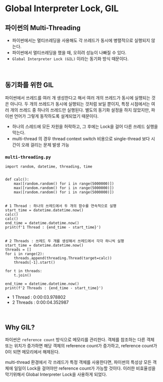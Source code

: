 # Global Interpreter Lock, GIL
## 파이썬의 Multi-Threading
- 파이썬에서는 멀티쓰레딩을 사용해도 각 쓰레드가 동시에 병렬적으로 실행되지 않는다.
- 파이썬에서 멀티쓰레딩을 했을 때, 오히려 성능이 나빠질 수 있다.
- `Global Interpreter Lock (GIL)` 이라는 동기화 방식 때문이다.

<br>

## 동기화를 위한 GIL
파이썬에서 쓰레드를 여러 개 생성한다고 해서 여러 개의 쓰레드가 동시에 실행되는 것은 아니다.
두 개의 쓰레드가 동시에 실행되는 것처럼 보일 뿐이지, 특정 시점에서는 여러 개의 쓰레드 중 하나의 쓰레드만 실행된다. 별도의 동기화 설정을 하지 않았지만, 파이썬 언어가 그렇게 동작하도록 설계되었기 때문이다.
- 하나의 스레드에 모든 자원을 허락하고, 그 후에는 Lock을 걸어 다른 쓰레드 실행을 막는다.
- multi-thread 의 경우 thread context switch 비용으로 single-thread 보다 시간이 오래 걸리는 문제 발생 가능

### `multi-threading.py`
```python3
import random, datetime, threading, time
 
 
def calc():
    max([random.random() for i in range(5000000)])
    max([random.random() for i in range(5000000)])                                 
    max([random.random() for i in range(5000000)])
 
 
# 1 Thread : 하나의 쓰레드에서 두 개의 함수를 연속적으로 실행
start_time = datetime.datetime.now()
calc()
calc()
end_time = datetime.datetime.now()
print(f'1 Thread : {end_time - start_time}')
 
 
# 2 Threads : 쓰레드 두 개를 생성해서 쓰레드에서 각각 하니씩 실행
start_time = datetime.datetime.now()
threads = []
for i in range(2):
    threads.append(threading.Thread(target=calc))
    threads[-1].start()
 
for t in threads:
    t.join()
 
end_time = datetime.datetime.now()
print(f'2 Threads : {end_time - start_time}')
```
- 1 Thread : 0:00:03.978802
- 2 Threads : 0:00:04.352987

<br>

## Why GIL?
파이썬은 `reference count` 방식으로 메모리를 관리한다. 객체를 참조하는 다른 객체 또는 위치가 증가하면 해당 객체의 reference count가 증가하고, reference count가 0이 되면 메모리에서 해제된다.

multi-thread 환경에서 각 쓰레드가 특정 객체를 사용한다면, 파이썬의 특성상 모든 객체에 일일이 Lock을 걸어야만 reference count가 가능할 것이다. 이러한 비효율성을 막기위해서 Global Interpreter Lock을 사용하게 되었다.


<br>

